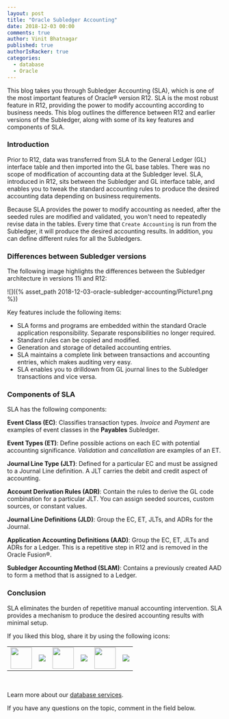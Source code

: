 ```yaml
---
layout: post
title: "Oracle Subledger Accounting"
date: 2018-12-03 00:00
comments: true
author: Vinit Bhatnagar
published: true
authorIsRacker: true
categories:
  - database
  - Oracle
---
```


This blog takes you through Subledger Accounting (SLA), which is one of the most
important features of Oracle&reg; version R12. SLA is the most robust feature in
R12, providing the power to modify accounting according to business needs. This
blog outlines the difference between R12 and earlier versions of the Subledger,
along with some of its key features and components of SLA.

<!-- more -->

### Introduction

Prior to R12, data was transferred from SLA to the General Ledger (GL) interface
table and then imported into the GL base tables. There was no scope of
modification of accounting data at the Subledger level. SLA, introduced
in R12, sits between the Subledger and GL interface table, and enables you to
tweak the standard accounting rules to produce the desired accounting data
depending on business requirements.

Because SLA provides the power to modify accounting as needed, after the seeded
rules are modified and validated, you won't need to repeatedly revise data in
the tables. Every time that `Create Accounting` is run from the Subledger, it
will produce the desired accounting results. In addition, you can define
different rules for all the Subledgers.

### Differences between Subledger versions

The following image highlights the differences between the Subledger
architecture in versions 11i and R12:

![]({% asset_path 2018-12-03-oracle-subledger-accounting/Picture1.png %})

Key features include the following items:

-	SLA forms and programs are embedded within the standard Oracle application
   responsibility. Separate responsibilities no longer required.
-	Standard rules can be copied and modified.
-	Generation and storage of detailed accounting entries.
-	SLA maintains a complete link between transactions and accounting entries,
   which makes auditing very easy.
-	SLA enables you to drilldown from GL journal lines to the Subledger
   transactions and vice versa.

### Components of SLA

SLA has the following components:

**Event Class (EC)**: Classifies transaction types. *Invoice* and *Payment* are
examples of event classes in the **Payables** Subledger.

**Event Types (ET)**: Define possible actions on each EC with potential
accounting significance. *Validation* and *cancellation* are examples of an ET.

**Journal Line Type (JLT)**: Defined for a particular EC and must be assigned
to a Journal Line definition. A JLT carries the debit and credit aspect of
accounting.

**Account Derivation Rules (ADR)**: Contain the rules to derive the GL code
combination for a particular JLT. You can assign seeded sources, custom sources,
or constant values.

**Journal Line Definitions (JLD)**: Group the EC, ET, JLTs, and ADRs for the
Journal.

**Application Accounting Definitions (AAD)**: Group the EC, ET, JLTs and ADRs
for a Ledger. This is a repetitive step in R12 and is removed in the Oracle
Fusion&reg;.

**Subledger Accounting Method (SLAM)**: Contains a previously created AAD to
form a method that is assigned to a Ledger.

### Conclusion

SLA eliminates the burden of repetitive manual accounting intervention. SLA
provides a mechanism to produce the desired accounting results with minimal
setup.

<table>
  <tr>If you liked this blog, share it by using the following icons:</tr>
  <tr>
   <td>
       <img src="{% asset_path line-tile.png %}" width=50 >
    </td>
    <td>
      <a href="https://twitter.com/home?status=https%3A//developer.rackspace.com/blog/oracle-subledger-accounting/">
        <img src="{% asset_path shareT.png %}">
      </a>
    </td>
    <td>
       <img src="{% asset_path line-tile.png %}" width=50 >
    </td>
    <td>
      <a href="https://www.facebook.com/sharer/sharer.php?u=https%3A//developer.rackspace.com/blog/restrict-manual-creation-of-oracle-purchase-orders/">
        <img src="{% asset_path shareFB.png %}">
      </a>
    </td>
    <td>
       <img src="{% asset_path line-tile.png %}" width=50 >
    </td>
    <td>
      <a href="https://www.linkedin.com/shareArticle?mini=true&url=https%3A//developer.rackspace.com/blog/restrict-manual-creation-of-oracle-purchase-orders&summary=&source=">
        <img src="{% asset_path shareL.png %}">
      </a>
    </td>
  </tr>
</table>

</br>

Learn more about our [database services](https://www.rackspace.com/dba-services).

If you have any questions on the topic, comment in the field below.
